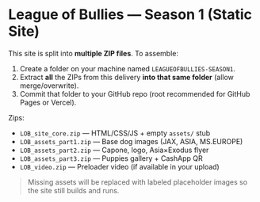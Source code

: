 # League of Bullies — Season 1 (Static Site)

This site is split into **multiple ZIP files**. To assemble:

1. Create a folder on your machine named `LEAGUEOFBULLIES-SEASON1`.
2. Extract **all** the ZIPs from this delivery **into that same folder** (allow merge/overwrite).
3. Commit that folder to your GitHub repo (root recommended for GitHub Pages or Vercel).

Zips:
- `LOB_site_core.zip` — HTML/CSS/JS + empty `assets/` stub
- `LOB_assets_part1.zip` — Base dog images (JAX, ASIA, MS.EUROPE)
- `LOB_assets_part2.zip` — Capone, logo, Asia×Exodus flyer
- `LOB_assets_part3.zip` — Puppies gallery + CashApp QR
- `LOB_video.zip` — Preloader video (if available in your upload)

> Missing assets will be replaced with labeled placeholder images so the site still builds and runs.
